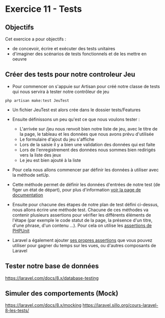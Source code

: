 # Exercice 11 - Tests

## Objectifs

Cet exercice a pour objectifs : 
* de concevoir, écrire et exécuter des tests unitaires
* d'imaginer des scénarios de tests fonctionnels et de les mettre en oeuvre

## Créer des tests pour notre controleur Jeu

* Pour commencer on s'appuie sur Artisan pour créé notre classe de tests qui nous servira à tester notre contrôleur de jeu
``` 
php artisan make:test JeuTest
```

* Un fichier JeuTest est alors crée dans le dossier tests/Features 

* Ensuite définissons un peu qu'est ce que nous voulons tester :
    * L'arrivée sur /jeu nous renvoit bien notre liste de jeu, avec le titre de la page, le tableau et les données que nous avons prévu d'utilisée
    * Le formulaire d'ajout du jeu s'affiche 
    * Lors de la saisie il y a bien une validation des données qui est faite
    * Lors de l'enregistrement des données nous sommes bien redirigés vers la liste des jeux
    * Le jeu est bien ajouté à la liste 

* Pour cela nous allons commencer par définir les données à utiliser avec la méthode setUp.
* Cette méthode permet de définir les données d'entrées de notre test (de figer un état de départ), pour plus d'information [voir la page de documentation](https://phpunit.readthedocs.io/fr/latest/fixtures.html)

* Ensuite pour chacune des étapes de notre plan de test défini ci-dessus, nous allons écrire une méthode test. Chacune de ces méthodes va contenir plusieurs assertions pour vérifier les différents éléments de l'étape (par exemple le code statut de la page, la présence d'un titre, d'une phrase, d'un contenu ...). Pour cela on utilise les [assertions de PHPUnit](https://phpunit.readthedocs.io/fr/latest/assertions.html)
* Laravel a également ajouter [ses propres assertions](https://laravel.com/docs/8.x/http-tests) que vous pouvez utiliser pour gagner du temps sur les vues, ou d'autres composants de Laravel

## Tester notre base de données

https://laravel.com/docs/8.x/database-testing

## Simuler des comportements (Mock)

https://laravel.com/docs/8.x/mocking
https://laravel.sillo.org/cours-laravel-8-les-tests/